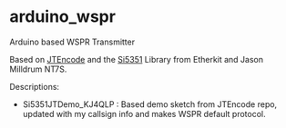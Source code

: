 # arduino_wspr
Arduino based WSPR Transmitter

Based on [JTEncode](https://github.com/etherkit/JTEncode) and the [Si5351](https://github.com/etherkit/Si5351Arduino) Library from Etherkit and Jason Milldrum NT7S.

Descriptions:
* Si5351JTDemo_KJ4QLP : Based demo sketch from JTEncode repo, updated with my callsign info and makes WSPR default protocol.
